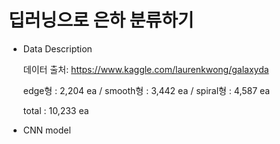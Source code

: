 
# 딥러닝으로 은하 분류하기

- Data Description

    데이터 출처: https://www.kaggle.com/laurenkwong/galaxyda

    edge형 : 2,204 ea / smooth형 : 3,442 ea / spiral형 : 4,587 ea

    total : 10,233 ea


- CNN model

